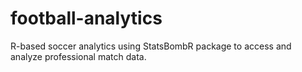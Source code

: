 # football-analytics
R-based soccer analytics using StatsBombR package to access and analyze professional match data. 
